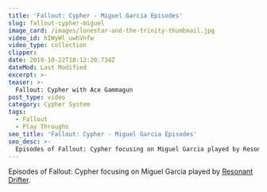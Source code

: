 ```yaml
---
title: 'Fallout: Cypher - Miguel Garcia Episodes'
slug: fallout-cypher-miguel
image_card: /images/lonestar-and-the-trinity-thumbnail.jpg
video_id: hIWyWl_uwhVnfw
video_type: collection
clipper:
date: 2019-10-22T18:12:20.734Z
dateMod: Last Modified
excerpt: >-
teaser: >-
  Fallout: Cypher with Ace Gammagun
post_type: video
category: Cypher System
tags:
  - Fallout
  - Play Throughs
seo_title: 'Fallout: Cypher - Miguel Garcia Episodes'
seo_desc: >-
  Episodes of Fallout: Cypher focusing on Miguel Garcia played by Resonant Drifter. Fallout: Cypher is an on-going tabletop roleplay campaign set in the Fallout universe for the Cypher System.
---
```

Episodes of Fallout: Cypher focusing on Miguel Garcia played by [Resonant Drifter](https://twitch.tv/resonantdrifter).
